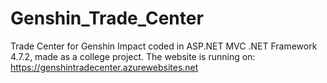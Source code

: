 # Genshin_Trade_Center
Trade Center for Genshin Impact coded in ASP.NET MVC .NET Framework 4.7.2, made as a college project. 
The website is running on:
https://genshintradecenter.azurewebsites.net
